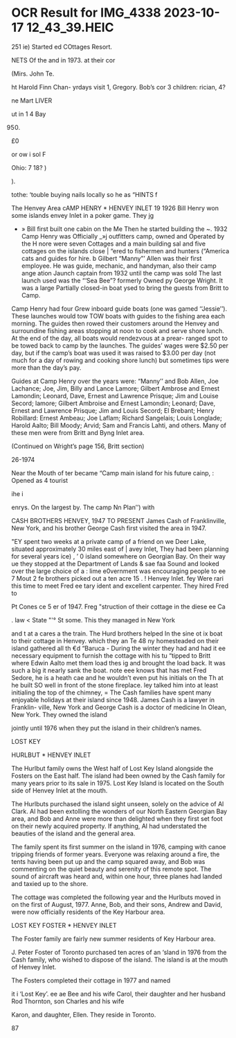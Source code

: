 # OCR Result for IMG_4338 2023-10-17 12_43_39.HEIC

251 ie) Started
ed COttages
Resort.

NETS Of the
and in 1973.
at their cor

(Mirs. John
Te.

ht Harold
Finn Chan-
yrdays visit
1, Gregory.
Bob’s cor
3 children:
rician, 4?

ne Mart
LIVER

ut in 1
4 Bay

950.

£0

or
ow i sol
F

Ohio:
7 18?
)

).

tothe: ‘touble buying nails locally so he as
“HINTS f

The Henvey Area
cAMP HENRY * HENVEY INLET 19
1926 Bill Henry won some islands
envey Inlet in a poker game. They jg
- » Bill first built one cabin on the
Me Then he started building the
~. 1932 Camp Henry was Officially
_»j outfitters camp, owned and Operated by the H
nore were seven Cottages and a main building
sal and five cottages on the islands close |
“ered to fishermen and hunters (“America
cats and guides for hire.
b Gilbert “Manny”’ Allen was their first employee. He was
guide, mechanic, and handyman, also their camp ange
ation Jaunch captain from 1932 until the camp was sold
The last launch used was the “‘Sea Bee”? formerly Owned
py George Wright. It was a large Partially closed-in boat
ysed to bring the guests from Britt to Camp.

Camp Henry had four Grew inboard guide boats (one was
gamed ‘‘Jessie’’). These launches would tow TOW boats with
guides to the fishing area each morning. The guides then
rowed their customers around the Henvey and surroundine
fishing areas stopping at noon to cook and serve shore lunch.
At the end of the day, all boats would rendezvous at a prear-
ranged spot to be towed back to camp by the launches. The
guides’ wages were $2.50 per day, but if the camp’s boat was
used it was raised to $3.00 per day (not much for a day of
rowing and cooking shore lunch) but sometimes tips were
more than the day’s pay.

Guides at Camp Henry over the years were: “Manny’’
and Bob Allen, Joe Lachance; Joe, Jim, Billy and Lance
Lamore; Gilbert Ambrose and Ernest Lamondin; Leonard,
Dave, Ernest and Lawrence Prisque; Jim and Louise Secord;
lamore; Gilbert Ambroise and Ernest Lamondin; Leonard;
Dave, Ernest and Lawrence Prisque; Jim and Louis Secord;
El Brebant; Henry Robillard: Ernest Ambeau; Joe Laflam;
Richard Sangelais; Louis Longlade; Harold Aalto; Bill
Moody; Arvid; Sam and Francis Lahti, and others. Many
of these men were from Britt and Byng Inlet area.

(Continued on Wright’s page 156, Britt section)

26-1974

Near the Mouth of
ter became “Camp
main island for his
future cainp, :
Opened as 4 tourist

ihe i

enrys.
On the largest
by. The camp
Nn Plan’’) with

CASH BROTHERS  HENVEY, 1947 TO PRESENT
James Cash of Franklinville, New York, and his brother
George Cash first visited the area in 1947.

"EY spent two weeks at a private camp of a friend on
we Deer Lake, situated approximately 30 miles east of
| avey Inlet, They had been planning for several years ice)
, ’ 0 island somewhere on Georgian Bay. On their way
ue they stopped at the Department of Lands & sae
faa Sound and looked over the large choice of a :
lime e0vernment was encouraging people to ee 7
Mout 2 fe brothers picked out a ten acre 15
. ! Henvey Inlet.
fey Were rari this time to meet Fred ee
tary ident and excellent carpenter. They hired Fred to

Pt Cones ce 5 er of 1947.
Freg "struction of their cottage in the diese ee Ca

. law < State
"'° St some. This they managed in New York

and
t at a cares a the train. The Hurd brothers helped
In the sine ot ix boat to their cottage in Henvey.
which they an Te 48 ny homesteaded on their island
gathered all th €d “Baruca - During the winter they had
and had it ee necessary equipment to furnish the cottage
with his tu “tipped to Britt where Edwin Aalto met them
load thes ig and brought the load back. It was such a big
it nearly sank the boat.
note eee knows that has met Fred Sedore, he is a
heath cae and he wouldn’t even put his initials on the
Th at he built SO well in front of the stone fireplace.
ley talked him into at least initialing the top of the
chimney, =
The Cash families have spent many enjoyable holidays
at their island since 1948. James Cash is a lawyer in Franklin-
ville, New York and George Cash is a doctor of medicine
In Olean, New York. They owned the island

jointly until 1976 when they put the island in their children’s
names.

LOST KEY

HURLBUT * HENVEY INLET

The Hurlbut family owns the West half of Lost Key Island
alongside the Fosters on the East half. The island
had been owned by the Cash family for many years prior
to its sale in 1975. Lost Key Island is located on the South
side of Henvey Inlet at the mouth.

The Hurlbuts purchased the island sight unseen, solely
on the advice of Al Clark. Al had been extolling the wonders
of our North Eastern Georgian Bay area, and Bob and Anne
were more than delighted when they first set foot on their
newly acquired property. If anything, Al had understated
the beauties of the island and the general area.

The family spent its first summer on the island in 1976,
camping with canoe tripping friends of former years.
Everyone was relaxing around a fire, the tents having been
put up and the camp squared away, and Bob was
commenting on the quiet beauty and serenity of this remote
spot. The sound of aircraft was heard and, within one hour,
three planes had landed and taxied up to the shore.

The cottage was completed the following year and the
Hurlbuts moved in on the first of August, 1977. Anne, Bob,
and their sons, Andrew and David, were now officially
residents of the Key Harbour area.

LOST KEY
FOSTER * HENVEY INLET

The Foster family are fairly new summer residents of Key
Harbour area.

J. Peter Foster of Toronto purchased ten acres of an
‘sland in 1976 from the Cash family, who wished to dispose
of the island. The island is at the mouth of Henvey Inlet.

The Fosters completed their cottage in 1977 and named

it i ‘Lost Key’.
ee ae Bee and his wife Carol, their daughter
and her husband Rod Thornton, son Charles and his wife

Karon, and daughter, Ellen. They reside in Toronto.

87

